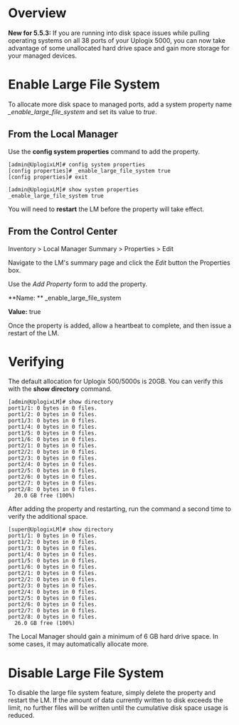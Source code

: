 <!-- 5.5.3 -->
<!-- Description: This document contains instructions for increasing disk space usage for managed device ports. -->

# Overview

**New for 5.5.3:** If you are running into disk space issues while pulling operating systems on all 38 ports of your Uplogix 5000, you can now take advantage of some unallocated hard drive space and gain more storage for your managed devices. 

# Enable Large File System

To allocate more disk space to managed ports, add a system property name *_enable_large_file_system* and set its value to *true*.

## From the Local Manager

Use the **config system properties** command to add the property.

```
[admin@UplogixLM]# config system properties   
[config properties]# _enable_large_file_system true
[config properties]# exit

[admin@UplogixLM]# show system properties
_enable_large_file_system true
```

You will need to **restart** the LM before the property will take effect.

## From the Control Center

<div class='ucc' />Inventory > Local Manager Summary > Properties > Edit</div>

Navigate to the LM's summary page and click the *Edit* button the Properties box. 

Use the *Add Property* form to add the property.

**Name: ** _enable_large_file_system

**Value:** true

Once the property is added, allow a heartbeat to complete, and then issue a restart of the LM.

# Verifying

The default allocation for Uplogix 500/5000s is 20GB. You can verify this with the **show directory** command.

```
[admin@UplogixLM]# show directory
port1/1: 0 bytes in 0 files.
port1/2: 0 bytes in 0 files.
port1/3: 0 bytes in 0 files.
port1/4: 0 bytes in 0 files.
port1/5: 0 bytes in 0 files.
port1/6: 0 bytes in 0 files.
port2/1: 0 bytes in 0 files.
port2/2: 0 bytes in 0 files.
port2/3: 0 bytes in 0 files.
port2/4: 0 bytes in 0 files.
port2/5: 0 bytes in 0 files.
port2/6: 0 bytes in 0 files.
port2/7: 0 bytes in 0 files.
port2/8: 0 bytes in 0 files.
  20.0 GB free (100%)
```

After adding the property and restarting, run the command a second time to verify the additional space.

```
[super@UplogixLM]# show directory
port1/1: 0 bytes in 0 files.
port1/2: 0 bytes in 0 files.
port1/3: 0 bytes in 0 files.
port1/4: 0 bytes in 0 files.
port1/5: 0 bytes in 0 files.
port1/6: 0 bytes in 0 files.
port2/1: 0 bytes in 0 files.
port2/2: 0 bytes in 0 files.
port2/3: 0 bytes in 0 files.
port2/4: 0 bytes in 0 files.
port2/5: 0 bytes in 0 files.
port2/6: 0 bytes in 0 files.
port2/7: 0 bytes in 0 files.
port2/8: 0 bytes in 0 files.
  26.0 GB free (100%)
```

<div class='info' />The Local Manager should gain a minimum of 6 GB hard drive space. In some cases, it may automatically allocate more.</div>

# Disable Large File System

To disable the large file system feature, simply delete the property and restart the LM. If the amount of data currently written to disk exceeds the limit, no further files will be written until the cumulative disk space usage is reduced.